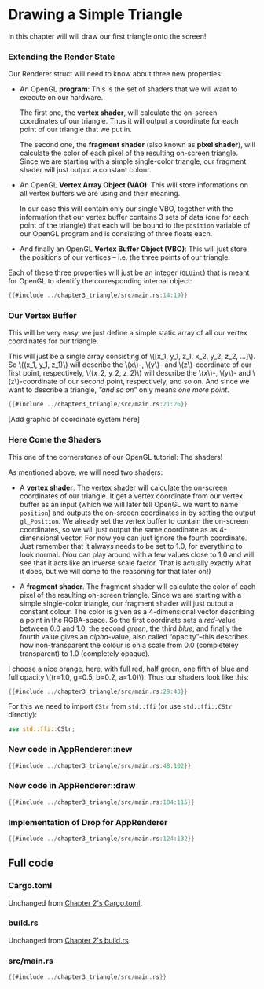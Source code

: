 # Drawing a Simple Triangle

In this chapter will will draw our first triangle onto the screen!

### Extending the Render State

Our Renderer struct will need to know about three new properties:

- An OpenGL **program**: This is the set of shaders that we will want to execute on our hardware.

  The first one, the **vertex shader**, will calculate the on-screen coordinates of our triangle.
  Thus it will output a coordinate for each point of our triangle that we put in.

  The second one, the **fragment shader** (also known as **pixel shader**), will calculate the color of each pixel of the resulting on-screen triangle.
  Since we are starting with a simple single-color triangle, our fragment shader will just output a constant colour.

- An OpenGL **Vertex Array Object (VAO)**:
  This will store informations on all vertex buffers we are using and their meaning.

  In our case this will contain only our single VBO, together with the information that our vertex buffer contains
  3 sets of data (one for each point of the triangle) that each will be bound to the `position` variable of our OpenGL program and is consisting of three floats each.

- And finally an OpenGL **Vertex Buffer Object (VBO)**:
  This will just store the positions of our vertices – i.e. the three points of our triangle.

Each of these three properties will just be an integer (`GLUint`) that is meant for OpenGL to identify the corresponding internal object:

```rust
{{#include ../chapter3_triangle/src/main.rs:14:19}}
```

### Our Vertex Buffer

This will be very easy, we just define a simple static array of all our vertex coordinates for our triangle.

This will just be a single array consisting of \\([x_1, y_1, z_1, x_2, y_2, z_2, …]\\). So \\((x_1, y_1, z_1)\\) will describe the \\(x\\)-, \\(y\\)- and \\(z\\)-coordinate of our first point, respectively, \\((x_2, y_2, z_2)\\) will describe the \\(x\\)-, \\(y\\)- and \\(z\\)-coordinate of our second point, respectively, and so on. And since we want to describe a triangle, _“and so on”_ only means _one more point_.

```rust
{{#include ../chapter3_triangle/src/main.rs:21:26}}
```

[Add graphic of coordinate system here]

### Here Come the Shaders

This one of the cornerstones of our OpenGL tutorial: The shaders!

As mentioned above, we will need two shaders:

- A **vertex shader**. The vertex shader will calculate the on-screen coordinates of our triangle.
  It get a vertex coordinate from our vertex buffer as an input (which we will later tell OpenGL we want to name `position`) and outputs the on-srceen coordinates in by setting the output `gl_Position`.
  We already set the vertex buffer to contain the on-screen coordinates, so we will just output the same coordinate as as 4-dimensional vector. For now you can just ignore the fourth coordinate. Just remember that it always needs to be set to 1.0, for everything to look normal. (You can play around with a few values close to 1.0 and will see that it acts like an inverse scale factor. That is actually exactly what it does, but we will come to the reasoning for that later on!)

- A **fragment shader**. The fragment shader will calculate the color of each pixel of the resulting on-screen triangle.
  Since we are starting with a simple single-color triangle, our fragment shader will just output a constant colour.
  The color is given as a 4-dimensional vector describing a point in the RGBA-space. So the first coordinate sets a _red_-value between 0.0 and 1.0, the second _green_, the third _blue_, and finally the fourth value gives an _alpha_-value, also called “opacity”–this describes how non-transparent the colour is on a scale from 0.0 (completeley transparent) to 1.0 (completely opaque).

I choose a nice orange, here, with full red, half green, one fifth of blue and full opacity \\((r=1.0, g=0.5, b=0.2, a=1.0)\\).
Thus our shaders look like this:

```rust
{{#include ../chapter3_triangle/src/main.rs:29:43}}
```

For this we need to import `CStr` from `std::ffi` (or use `std::ffi::CStr` directly):
```rust
use std::ffi::CStr;
```

### New code in AppRenderer::new

```rust
{{#include ../chapter3_triangle/src/main.rs:48:102}}
```

### New code in AppRenderer::draw

```rust
{{#include ../chapter3_triangle/src/main.rs:104:115}}
```

### Implementation of Drop for AppRenderer

```rust
{{#include ../chapter3_triangle/src/main.rs:124:132}}
```

## Full code

### Cargo.toml

Unchanged from [Chapter 2's Cargo.toml](chapter_2.html#cargotoml).

### build.rs

Unchanged from [Chapter 2's build.rs](chapter_2.html#buildrs).

### src/main.rs
```rust
{{#include ../chapter3_triangle/src/main.rs}}
```

